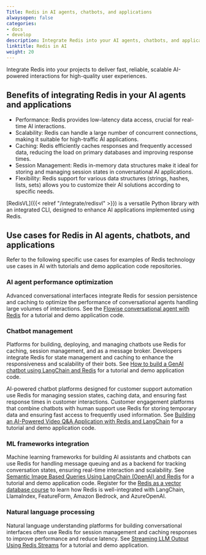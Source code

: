 ```yaml
---
Title: Redis in AI agents, chatbots, and applications
alwaysopen: false
categories:
- docs
- develop
description: Integrate Redis into your AI agents, chatbots, and applications.
linktitle: Redis in AI
weight: 20
---
```


Integrate Redis into your projects to deliver fast, reliable, scalable AI-powered interactions for high-quality user experiences.

## Benefits of integrating Redis in your AI agents and applications

- Performance: Redis provides low-latency data access, crucial for real-time AI interactions.
- Scalability: Redis can handle a large number of concurrent connections, making it suitable for high-traffic AI applications.
- Caching: Redis efficiently caches responses and frequently accessed data, reducing the load on primary databases and improving response times.
- Session Management: Redis in-memory data structures make it ideal for storing and managing session states in conversational AI applications.
- Flexibility: Redis support for various data structures (strings, hashes, lists, sets) allows you to customize their AI solutions according to specific needs.

[RedisVL]({{< relref "/integrate/redisvl" >}}) is a versatile Python library with an integrated CLI, designed to enhance AI applications implemented using Redis. 

## Use cases for Redis in AI agents, chatbots, and applications

Refer to the following specific use cases for examples of Redis technology use cases in AI with tutorials and demo application code repositories. 

### AI agent performance optimization

Advanced conversational interfaces integrate Redis for session persistence and caching to optimize the performance of conversational agents handling large volumes of interactions. See the [Flowise conversational agent with Redis](https://redis.io/learn/howtos/solutions/flowise/conversational-agent) for a tutorial and demo application code.

### Chatbot management

Platforms for building, deploying, and managing chatbots use Redis for caching, session management, and as a message broker. Developers integrate Redis for state management and caching to enhance the responsiveness and scalability of their bots. See [How to build a GenAI chatbot using LangChain and Redis](https://redis.io/learn/howtos/solutions/vector/gen-ai-chatbot) for a tutorial and demo application code.

AI-powered chatbot platforms designed for customer support automation use Redis for managing session states, caching data, and ensuring fast response times in customer interactions.
Customer engagement platforms that combine chatbots with human support use Redis for storing temporary data and ensuring fast access to frequently used information. See [Building an AI-Powered Video Q&A Application with Redis and LangChain](https://redis.io/learn/howtos/solutions/vector/ai-qa-videos-langchain-redis-openai-google) for a tutorial and demo application code.

### ML frameworks integration

Machine learning frameworks for building AI assistants and chatbots can use Redis for handling message queuing and as a backend for tracking conversation states, ensuring real-time interaction and scalability. See [Semantic Image Based Queries Using LangChain (OpenAI) and Redis](https://redis.io/learn/howtos/solutions/vector/image-summary-search) for a tutorial and demo application code. Register for the [Redis as a vector database course](https://redis.io/university/courses/ru402/) to learn how Redis is well-integrated with LangChain, LlamaIndex, FeatureForm, Amazon Bedrock, and AzureOpenAI.

### Natural language processing

Natural language understanding platforms for building conversational interfaces often use Redis for session management and caching responses to improve performance and reduce latency. See [Streaming LLM Output Using Redis Streams](https://redis.io/learn/howtos/solutions/streams/streaming-llm-output) for a tutorial and demo application.


